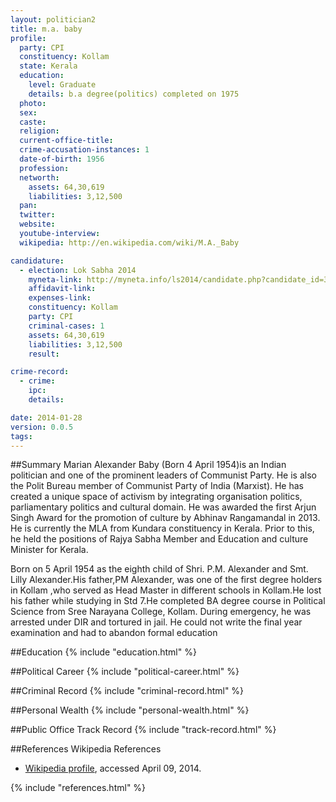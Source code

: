 ```yaml
---
layout: politician2
title: m.a. baby
profile: 
  party: CPI
  constituency: Kollam
  state: Kerala
  education: 
    level: Graduate
    details: b.a degree(politics) completed on 1975
  photo: 
  sex: 
  caste: 
  religion: 
  current-office-title: 
  crime-accusation-instances: 1
  date-of-birth: 1956
  profession: 
  networth: 
    assets: 64,30,619
    liabilities: 3,12,500
  pan: 
  twitter: 
  website: 
  youtube-interview: 
  wikipedia: http://en.wikipedia.com/wiki/M.A._Baby

candidature: 
  - election: Lok Sabha 2014
    myneta-link: http://myneta.info/ls2014/candidate.php?candidate_id=337
    affidavit-link: 
    expenses-link: 
    constituency: Kollam 
    party: CPI
    criminal-cases: 1
    assets: 64,30,619
    liabilities: 3,12,500
    result:  

crime-record: 
  - crime: 
    ipc: 
    details:  

date: 2014-01-28
version: 0.0.5
tags: 
---
```

##Summary
Marian Alexander Baby (Born 4 April 1954)is an Indian politician and one of the prominent leaders of Communist Party. He is also the Polit Bureau member of Communist Party of India (Marxist).
He has created a unique space of activism by integrating organisation politics, parliamentary politics and cultural domain. He was awarded the first Arjun Singh Award for the promotion of culture by Abhinav Rangamandal in 2013.
He is currently the MLA from Kundara constituency in Kerala.
Prior to this, he held the positions of Rajya Sabha Member and Education and culture Minister for Kerala.

Born on 5 April 1954 as the eighth child of Shri. P.M. Alexander and Smt. Lilly Alexander.His father,PM Alexander, was one of the first degree holders in Kollam ,who served as Head Master in different schools in Kollam.He lost his father while studying in Std 7.He completed BA degree course in Political Science from Sree Narayana College, Kollam. During emergency, he was arrested under DIR and tortured in jail. He could not write the final year examination and had to abandon formal education


##Education
{% include "education.html" %}


##Political Career
{% include "political-career.html" %}


##Criminal Record
{% include "criminal-record.html" %}


##Personal Wealth
{% include "personal-wealth.html" %}


##Public Office Track Record
{% include "track-record.html" %}


##References
Wikipedia References
- [Wikipedia profile]({{page.profile.wikipedia}}), accessed April 09, 2014.



{% include "references.html" %}